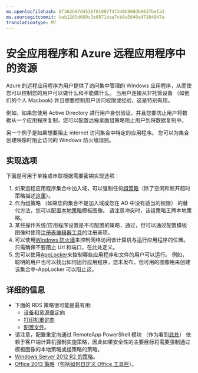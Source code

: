 ```yaml
---
ms.openlocfilehash: 8f362b97d4536f01007f4f340b968db0637befa3
ms.sourcegitcommit: bab1265d669c3e6871daa7cb8a5640a47104947a
translationtype: MT
---
```


<properties 
    pageTitle="安全应用程序和 Azure 远程应用程序中的资源"
    description="了解如何锁定应用程序和 Azure 远程应用程序中的资源" 
    services="remoteapp" 
    documentationCenter="" 
    authors="lizap" 
    manager="mbaldwin" />

<tags 
    ms.service="remoteapp" 
    ms.workload="compute" 
    ms.tgt_pltfrm="na" 
    ms.devlang="na" 
    ms.topic="article" 
    ms.date="08/12/2015" 
    ms.author="elizapo" />



# 安全应用程序和 Azure 远程应用程序中的资源

Azure 的远程应用程序为用户提供了访问集中管理的 Windows 应用程序，从而使您可以控制您的用户可以做什么和不能做什么。  当用户连接从非托管设备 （如他们的个人 Macbook) 并且想要控制用户访问权限或经验，这是特别有用。
 
例如，如果您使用 Active Directory 进行用户身份验证，并且您要防止用户将数据从一个应用程序复制，您可以配置远程桌面组策略阻止用户到将数据复制中。
 
另一个例子是如果想要阻止 internet 访问集合中特定的应用程序。 您可以为集合创建映像时阻止访问的 Windows 防火墙规则。

## 实现选项

  下面是可用于单独或串联根据需要密钥实现选项︰

1.  如果远程应用程序集合中加入域，可以强制任何[组策略](https://technet.microsoft.com/library/cc725828.aspx)（除了空闲和断开超时策略描述[这里](../azure-subscription-service-limits.md)）。
2.  作为组策略 （如果您的集合不是加入域或您在 AD 中没有适当的权限） 的替代方法，您可以配置[本地策略](https://technet.microsoft.com/library/cc775702.aspx)模板图像。  请注意冲突时，该组策略王牌本地策略。
3.  某些操作系统/应用程序设置是不可配置的策略，通过，但可以通过配置模板图像时使用[注册表编辑器工具](./remoteapp-hybridtrouble.md)的注册表项。
4.  可以使用[Windows 防火墙](http://windows.microsoft.com/en-US/windows-8/Windows-Firewall-from-start-to-finish)来控制网络访问该计算机与运行应用程序的位置。 只需确保不要阻止 Url 和端口，在此处定义。
5.  您可以使用[AppLocker](https://technet.microsoft.com/library/hh831440.aspx)来控制哪些应用程序和文件的用户可以运行。 例如，聪明的用户也可以找出如何运行应用程序，您未发布，但可用的图像用来创建该集合中-AppLocker 可以阻止这。
 
## 详细的信息

- 下面的 RDS 策略很可能是最有用: 
    - [设备和资源重定向](https://technet.microsoft.com/library/ee791794.aspx)
    - [打印机重定向](https://technet.microsoft.com/library/ee791784.aspx)
    - [配置文件](https://technet.microsoft.com/library/ee791865.aspx)。
- 请注意，配置重定向通过 RemoteApp PowerShell 模块 （作为看到[此处](./remoteapp-redirection.md)） 依赖于客户端计算机强制实施策略，因此如果安全性的主要目标将需要强制通过模板图像的本地策略或组策略的策略。
- [Windows Server 2012 R2 的策略](https://technet.microsoft.com/library/hh831791.aspx)。
- [Office 2013 策略](https://technet.microsoft.com/library/cc178969.aspx)（包括[如何自定义 Office 工具栏](https://technet.microsoft.com/library/cc179143.aspx)）。
 
